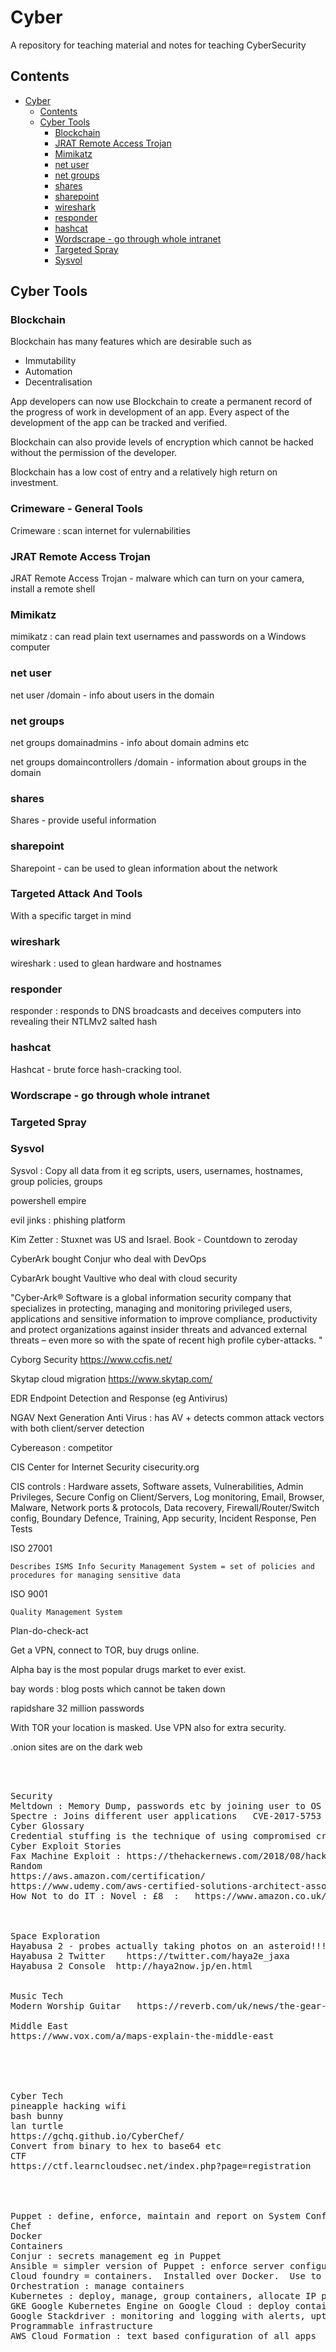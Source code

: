 # Cyber

A repository for teaching material and notes for teaching CyberSecurity

## Contents

- [Cyber](#cyber)
	- [Contents](#contents)
	- [Cyber Tools](#cyber-tools)
		- [Blockchain](#blockchain)
		- [JRAT Remote Access Trojan](#jrat-remote-access-trojan)
		- [Mimikatz](#mimikatz)
		- [net user](#net-user)
		- [net groups](#net-groups)
		- [shares](#shares)
		- [sharepoint](#sharepoint)
		- [wireshark](#wireshark)
		- [responder](#responder)
		- [hashcat](#hashcat)
		- [Wordscrape - go through whole intranet](#wordscrape---go-through-whole-intranet)
		- [Targeted Spray](#targeted-spray)
		- [Sysvol](#sysvol)

## Cyber Tools

### Blockchain

Blockchain has many features which are desirable such as

* Immutability
* Automation
* Decentralisation

App developers can now use Blockchain to create a permanent record of the progress of work in development of an app.  Every aspect of the development of the app can be tracked and verified.

Blockchain can also provide levels of encryption which cannot be hacked without the permission of the developer.

Blockchain has a low cost of entry and a relatively high return on investment.

### Crimeware - General Tools

Crimeware : scan internet for vulernabilities

### JRAT Remote Access Trojan

JRAT Remote Access Trojan - malware which can turn on your camera, install a remote shell

### Mimikatz

mimikatz : can read plain text usernames and passwords on a Windows computer

### net user

net user /domain - info about users in the domain

### net groups

net groups domainadmins - info about domain admins etc

net groups domaincontrollers /domain - information about groups in the domain

### shares

Shares - provide useful information

### sharepoint

Sharepoint - can be used to glean information about the network

### Targeted Attack And Tools

With a specific target in mind

### wireshark

wireshark : used to glean hardware and hostnames

### responder

responder : responds to DNS broadcasts and deceives computers into revealing their NTLMv2 salted hash

### hashcat

Hashcat - brute force hash-cracking tool. 

### Wordscrape - go through whole intranet

### Targeted Spray

### Sysvol

Sysvol : Copy all data from it eg scripts, users, usernames, hostnames, group policies, groups

powershell empire

evil jinks : phishing platform

Kim Zetter : Stuxnet was US and Israel.  Book - Countdown to zeroday

CyberArk bought Conjur who deal with DevOps

CybarArk bought Vaultive who deal with cloud security

"Cyber-Ark® Software is a global information
security company that specializes in protecting,
managing and monitoring privileged
users, applications and sensitive information
to improve compliance, productivity and protect
organizations against insider threats and advanced
external threats – even more so with the spate of
recent high profile cyber-attacks. "	
	
Cyborg Security   https://www.ccfis.net/	

Skytap cloud migration   https://www.skytap.com/	
	
EDR Endpoint Detection and Response (eg Antivirus)	

NGAV Next Generation Anti Virus : has AV + detects common attack vectors with both client/server detection	

Cybereason : competitor	

CIS Center for Internet Security   cisecurity.org	

CIS controls : Hardware assets, Software assets, Vulnerabilities, Admin Privileges, Secure Config on Client/Servers, Log monitoring, Email, Browser, Malware, Network ports & protocols, Data recovery, Firewall/Router/Switch config, Boundary Defence, Training, App security, Incident Response, Pen Tests	

ISO 27001
	
	Describes ISMS Info Security Management System = set of policies and procedures for managing sensitive data 
	
ISO 9001

	Quality Management System 
	
Plan-do-check-act

Get a VPN, connect to TOR, buy drugs online.

Alpha bay is the most popular drugs market to ever exist.

bay words : blog posts which cannot be taken down

rapidshare 32 million passwords

With TOR your location is masked.  Use VPN also for extra security.

.onion sites are on the dark web




<pre>


	
Security	
Meltdown : Memory Dump, passwords etc by joining user to OS - CVE-2017-5754   meltdownattack.com	
Spectre : Joins different user applications   CVE-2017-5753 and CVE-2017-5715?	
Cyber Glossary	
Credential stuffing is the technique of using compromised credentials (i.e. usernames and passwords) to try and access other websites	
Cyber Exploit Stories	
Fax Machine Exploit : https://thehackernews.com/2018/08/hack-printer-fax-machine.html	
Random	
https://aws.amazon.com/certification/	
https://www.udemy.com/aws-certified-solutions-architect-associate/	
How Not to do IT : Novel : £8  :   https://www.amazon.co.uk/Phoenix-Project-DevOps-Helping-Business-ebook/dp/B00AZRBLHO	
	
	
	
Space Exploration	
Hayabusa 2 - probes actually taking photos on an asteroid!!!	
Hayabusa 2 Twitter    https://twitter.com/haya2e_jaxa	
Hayabusa 2 Console  http://haya2now.jp/en.html	
	
	
Music Tech	
Modern Worship Guitar   https://reverb.com/uk/news/the-gear-tones-and-techniques-of-modern-worship-guitar	
	
Middle East	
https://www.vox.com/a/maps-explain-the-middle-east	
	
	
	
	
	
Cyber Tech	
pineapple hacking wifi	
bash bunny	
lan turtle	
https://gchq.github.io/CyberChef/	
Convert from binary to hex to base64 etc	
CTF	
https://ctf.learncloudsec.net/index.php?page=registration	
	

	

Puppet : define, enforce, maintain and report on System Configuration.  Use Version Control.   Can even use for scripting etc.  Policy enforcement. Agentless	
Chef	
Docker	
Containers	
Conjur : secrets management eg in Puppet	
Ansible = simpler version of Puppet : enforce server configuration	
Cloud foundry = containers.  Installed over Docker.  Use to build and deploy apps quickly.   Pivotal cloud foundry also.	
Orchestration : manage containers	
Kubernetes : deploy, manage, group containers, allocate IP per group etc, roll out and roll back changes	
GKE Google Kubernetes Engine on Google Cloud : deploy containers	
Google Stackdriver : monitoring and logging with alerts, uptime etc	
Programmable infrastructure	
AWS Cloud Formation : text based configuration of all apps	
	
	
	
	
	
	
	
	
	
	
	
Threats	
Insider threats	
Compliance	
Cloud Migration	
Cyber Protection	
Containers	
Micro Services	
DevOps	
Enterprise mobility	
	
	
Privileged Identity Management : secure, manage, log all privileged accounts for datacenters	
Privileged Session Management : isolate, monitor, control privileged sessions	
Sensitive info management	
Digital Vault : protects privileged credentials	
Endpoint Privilege Manager	
AWS marketplace : Privileged Access $17000 for 10 users with 200 licenses for 1 year	
Enterprise Password Vault	
Privileged Threat Analytics	
Devops secrets management	
Goes far beyond perimiter-based security protection	
Mandated compliance	
Mandated auditing	
Application Risk Analysis : can analyse and block apps in real time, remotely.  Can see if they are signed and their behaviour.	

	
	
Endpoint Privilege Manager	
Agent running on each machine	
Elevate business user privileges as needed eg inside the app	
Can identify all apps installed and running on every machine	
Viewfinity (bought by CyberArk last year) is now Endpoint Protection Manager	
	
	
	
Threat Detection	
Check Point	
FireEye	
Palo Alto	
	
	
Privileged Threat Analytics : Detects Kerberos attack	
	
	
Conjur : open source encryption + identity management for people and machines + role based access control for secret keys	
Conjur : machine identity	
Conjur : supporting automation	
Conjur : traffic authorisation	
Conjur : supports automated workloads	
Conjur : scaling up to 10 clusters or more	
Conjur : 4 million secrets / minute	
Conjur integrates with : AWS, Kubertnetes, OpenShift, GKE, Pivotal Cloud Foundry, Cloud Foundry, Splunk logging, Terraform, Chef, Puppet, Ansible	
	
	
	
	
Puppet  scalable server automation   https://puppet.com/system/files/2018-06/puppet-wp-compare-puppet-and-ansible.pdf	
Puppet : manages server configuration	
Puppet : server jobs and automation and config are inside code with VCS version control system controlling changes to the code	
Several big-name clients run their data centers using Puppet - Google, Reddit, Dell, PayPal, Oracle, Los Alamos Labs, and Stanford University; having such clients on board always lends a certain level of credibility to a product	
Puppet is free open source or enterprise $112 per year	
Conjur : manages secrets in Puppet	
Puppet : 30 minute heartbeat 'checkin'	
Puppet can continuously monitor and implement security and compliance policies	
Idempotency : don't change what does not need to be changed	
Desired state conflict detection	
Ongoing monitor and enforc config	
Remediate any drift	
Agentless	
Puppet 'bolt' is 'bolt' command on BASH shell	
So puppet is a prefix to commands run on a linux server, in order to monitor their execution	
Cisco equipment now has Puppet preloaded	
Works with orchestration eg Kubernetes	
	
	
Ansible : simpler version of Puppet	
Ansible : similar to Puppet ie server automation, scripting, configuration	
Ansible : centrally manages all scripting etc 	
Ansible : define a job to run on nodes	
	
	
	
Cloud foundry backed by Google, IBM, Microsoft, SAP	
Cloud foundtry - open source which makes it easier to build, test, deploy, scale applications	
Cloud foundry - container based architecture - deploy apps to this container.  External 'Open Service API' permits exernal connections.	
Cloud foundry - is an install over Docker so Docker must be installed to use this 	
Cloud foundry used by US GOV at cloud.gov	
Cloud foundry used by Australian government at cloud.gov.au	
BOSH = Bosh Outter SHell	
Free ebook - https://content.pivotal.io/ebooks/cloud-foundry-the-cloud-native-platform	
Free ebook - https://www.oreilly.com/library/view/cloud-foundry-the/9781491932421/ch01.html	
18F is US Government's initiative to cause their own infrastructure to build apps quickly   18f.GSA.GOV	
	
Pivotal Cloud Foundry  pivotal.io	
PAS Pivotal Application Service	
PKS Pivotal Container Service	
PFS Pivotal Function Service	
	
Orchestration is management of containers	
	
	
Kubernetes.io  	
Kubernetes is Open Source which automates deployment, scaling, managing containerised appications	
Kubernetes can group containers	
Kubernetes builds on 15 years of supporting workloads at Google	
Migrating Microservices to Kubernetes	
Kubernetes can allocate IP per group, DNS name, Load balancing	
Kubernetes can mount storage system of your choice FOR YOU	
Kubernetes can auto roll out changes	
Kubernetes can roll back changes	
Kubernetes can auto-place containers in groups depending upon their needs	
	
OpenShift is RedHat's container platform	
OpenShift is at openshift.com	
OpenShift : containers hosted by RedHat or AWS	
	
CoreOS : Linux purchased by RedHat : provides containers	
	
GKE Google Kubernetes Engine  at cloud.google.com/kubernetes-engine	
GKE : Deploys containerized applications	
https://cloud.google.com/kubernetes-engine/  has online tutorial	
	
Google Stackdriver at cloud.google.com/stackdriver	
Google Stackdriver - logging with graphs + error report + debugger + uptime monitor + alerts + trace stats + dashboards	
Google bought Stackdriver in 2014	
Monitoring In The Cloud Era White Paper   https://info.container-solutions.com/hubfs/Documents/K8s%20B3%20C4%20-%20Monitoring%20in%20the%20Cloud-Native%20Era%20-%20Container%20Solutions.pdf	
Today developers build, deploy, manage and monitor their apps more than ever	
Programmable Infrastructure is a combination of (Fiber) network hardware plus virtual instances giving dynamic network which can export real-time network data and scale to meet demand	
Progammable infrastructure can be programmed (configured) on the fly eg variable bit-rate optics	
Programmable infrastructure is a packet and optical infrastructure which securely manages a pool of virtual and physical resources	
Programmable infrastructure means that dev and production can mirror each other	
Programmable infrastructure code can be under version control	
	
AWS CloudFormation  https://aws.amazon.com/cloudformation/	
AWS CloudFormation is free on AWS	
AWS CloudFormation allows a text-based configuration of all your apps	
	
	
	
Cyber Hack Stories	
Yahoo 2017 : 3 Billion Email accounts hacked by tools developed by NSA	
WannaCry : NSA tools stolen and used to create ransomware affecting NHS, Telefonica, 	
NotPeyta	
BadRabbit	
Yahoo 2014 : 515000 UK Email accounts : only revealed in 2016.  Hack was Russian sponsored.  (Yahoo has been merged with AOL to create OATH after being bought by Verizon)	
Yahoo 2013 : 1 Billion email accounts breached	
Shadow Brokers : Hacking group who claim to have stolen NSA hacking tools to exploit browser, routers, phones, Swift, Windows 10	
TheEquationGroup : Hackers run by the NSA	
WeCry : precursor to WannaCry : Ransomware to unlock for $177	
Lazarus Group : linked to WannaCry and North Korea	
Golden Ticket : Kerberos Hack : gain complete control over AD through 10 year TGT ticket granting ticket account which can be undetected.  Golden ticket allows impersonating any account on the domain without the password or the token!	
Golden Ticket : Black Hat conference slide show   https://www.slideshare.net/gentilkiwi/abusing-microsoft-kerberos-sorry-you-guys-dont-get-it	
Overpass-the-hash :  : Kerberos Hack	
DCSync : Kerberos Hack	
PAC  : Kerberos Hack	
golden SAML : forge SAML authentication object to get SSO via SAML 2.0 protocol to applications eg Azure, AWS, vSphere	
Loki : Password stealer	
Uber : Oct 2016 : paid $100,000 to hackers to delete their stolen data of 50 million Uber users & 7 million drivers	
Cyber	
Hacker typer net	
Fake hacker video q	
BUILTWITH.COM	
DNSDUMPSTER	
CRT.SH	
PEN TEST TOOLS	
Chasers Trojan Horse Video	
Phaser.io	
RBL re2sal time blocklist	
Graeme Batsman	
Datasecurityexpert.co.uk	
Certificate validation	
domain validation	
organisational validation   eg Nat West	
external validation      eg  RBS	
decode.fr	
spam mimic  (lab : treat as CSV file)	
audacity frequency spectrograph	
Encryption in Windows : make copy of a file and encrypt the copy then delete the original	
https://research.checkpoint.com/	
Krebs on Security blog   https://krebsonsecurity.com/	
TroyHunt.com  https://www.troyhunt.com/   Weekly Video Blog	
Schneier on security   https://www.schneier.com/	
https://struts.apache.org/	
CPU attack : Meltdown	
	Meltdown, the attempt to perform an illegal read of kernel memory triggers the page fault mechanism (by which the processor and operating system cooperate to determine which bit of physical memory a memory access corresponds to, or they crash the program if there's no such mapping)
CPU attack : Foreshadow	
speculative execution attacks (such as Meltdown and Spectre), 	
Chasers Trojan Horse Video	
Heartbleed : can lie about the length of your packet so the response can pull down data from RAM by you falsely inflating the expected size of your request	
heartbleed set RHOSTS NOT RHOST	
Story : BMW 2-stage hack 1) Break in and disable alarm 2) Steal car  https://mrooding.me/a-dutch-first-ingenious-bmw-theft-attempt-5f7f49a96ec8	
Cookie discussion https://wholeftopenthecookiejar.eu/static/tpc-paper.pdf	
OGUsers.com	
Dbi. Dynamic code analysis	
Furby connect	
Get Philip code up and running :)	
Reconnaisance	
Passive	
Active	
Passwords : weak are discoverable	
Access to computer physically : can obtain passwords and hashes	
Caine	
Encase	
Autopsy	
FTKImager	
Jailbroken	
Steganography	
Download https://techet.net/netanalyzer/ on tablet	
Show them Google Hacking Master List   https://it.toolbox.com/blogs/rmorril/google-hacking-master-list-111408	
AWS	
Digital Ocean	
Droplet	
Story : Stuxnet	
haveibeenpwned.com	
ADS Alternate Data Stream : can 'fork' a file into 2 parts and use this to effectively embed one file into another one	
TTP Tactics Techniques Procedures	
Exfiltrate	
Heartbleed	
Payload	
Actor	
Vector	
APT	
Discovery Scan	
Vulnerability Scan	
C2 command control	
APT	
Penetration Test : Red vs Blue	
Reconaissance : Passive & Active	
Weaponisation	
Installation	
Command and control	
Exfiltration	
Removal	
Stories : Asusgate : admin admin routers across internet, FTP as well	
Stories : Talk Talk bought Tiscali then got caught out with 14000 SQL injection attacks because the Tiscali servers were not updated for 3 years!	
Stories : 2015 VTech Kids toys Parent/Child website : 4.8 million users affected	
Stories : 2011 Diginotar hack where certificates in the name of Google were issued which led to fake Google sites stealing google credentials.  Entry point weak password.  No logging etc	
Stories : Premium phone number hack : default voicemail PIN is last 4 digits of phone number	
Metasploit	
CVE	
Aircrack	
Bash Bunny	
webkay.robinlinus.com  Browser Fingerprinting	
vk.com	
truecaller	
DragonFly/Havex	
BlackEnergy	
Industroyer/CrashOverride	
Triton	
Raspberry PI Modbus	
Rubber Ducky : USB command injection etc	
PLCpwn	
TurnipSchool	
Countdown to Zero Day by kim zetter	
Comodo free email cert	
Pgp email cert	
Ev external validation	
wozniac - phone hacker before apple	
cve details.com	
Day 4	
Slides	
Vulnerabilities	
Exploits	
Scanning	
Pen Testing	
	BLIND : ATTACKER GIVEN NO KNOWLEDGE AND DEFENDERS AWARE
	DOUBLE BLIND : ATTACKER NO KNOWLEDGE AND DEFENDERS NOT AWARE OF IMPENDING ATTACK
	TARGETED : SPECIFIC AREA TARGETED
Threat	
	Source = instigator
	Actor = hacker
	Vector = sequence of steps
Threat	
	Online
	Moved online
	Physical crime
• Gary Mckinnon (Script Kiddie) Hacked into NASA to look for evidence of UFOs	
• Steve Wozniak One of the original Computer Hackers (not Crackers) went on to create Apple	
• Dmitriy Smilianets (Russian Criminal Hacker) stole 300m credit card details which were sold on to criminal gangs, he was then extradited to US.	
• Kevin Mitnick (Hacked into FBI/CIA/NSA whilst on the run to find out what they knew about his whereabouts.)	
Vulnerability : weakness	
Exploit : tool to attack a weakness	
CVE	
cve.mitre.org	
Black Hat	
	https://www.blackhat.com/us-18/
DEFCON Defense Readiness Condition	
	5 = no alert
	3 = 15 min air strike call
	1 = ready for anything
CVE BLOG	
	@CVENEW  ON TWITTER
EXPLOIT-DB.COM	
	https://www.exploit-db.com/
	This database has clear, up to date list of exploits on a daily basis
5 minutes There is a battle raging video	
Targeted Cyber Attack Reality - Don't be a Victim - Trend Micro	
Footprint	
OSINT	
https://www.truthfinder.com/	
Scan	
	Port
	Enumeration
Access	
	Exploit
	Malware
	Password hack
Maintain	
	APT
	Backdoor
Exfiltrate	
	Steganography
	ADS (hide within another file)
Ephemeral temp port	
Scan	
	Host
	ICMP noisy
	ARP quiet
	Port
	Enumerate : OS
	Vulnerability
	Services
TCP syn	
SYN : first part only (can try if ICMP is blocked)	
NMAP demo	
	the –sV –O --script
Vulnerability Scan	
	NIST National Institute for Standards and Technology
	NVD National Vulnerability Database
	https://nvd.nist.gov/
	CVE common vulns
NVT network vuln tests : scan for NVD and CVE known vulns	
SCAP security content automation protocol which can organise known vulnerabilities in an automated fashion to help enterprises deal with known vulnerabilities and organise them	
	SCAP slides
	Can use SCAP to output the results of Vulnerability Scans into meaningful data
	Vulnerability SCAN ==> output in a format specified by SCAP which taps into the NVD vulnerability database and also the CVE vulnerability/exploits list
	OVAL also is web exploits
Merterpreter	
	Payload to inject onto remote system for purpose of running commands, showing screnshots etc
	Commands
	Keystrokes
	Screenshots
NETSPARKER SCAN	
https://github.com/danielmiessler/SecLists	
https://www.owasp.org/index.php/OWASP_Internet_of_Things_Project	
Jexboss  https://github.com/joaomatosf/jexboss/	
Wannacry  https://www.symantec.com/connect/blogs/wannacry-ransomware-attacks-show-strong-links-lazarus-group	
Swift attack by Lazarus group 2016   https://www.symantec.com/connect/blogs/swift-attackers-malware-linked-more-financial-attacks	
Lazarus Group	
	$81 million stolen from Bangladesh Bank
	Stopped stealing $1 million from Vietnam Tien Phong Bank
	https://www.symantec.com/connect/blogs/swift-attackers-malware-linked-more-financial-attacks
Mimikatz	
	Pass The Hash attacks
	https://blog.stealthbits.com/passing-the-hash-with-mimikatz
	https://www.google.co.uk/search?q=mimikatz&source=lnms&tbm=isch&sa=X&sqi=2&ved=0ahUKEwjsjcO37frcAhXLCsAKHdE0AoQQ_AUIDCgD&biw=1440&bih=736#imgrc=6Ne7eCi1zdW3zM:
File signatures	
	https://filesignatures.net/index.php?page=all
Base64	
	https://www.base64encode.org/
	https://en.wikipedia.org/wiki/Base64
Steganography	
	http://stylesuxx.github.io/steganography/
Network Analyzer App	
	https://techet.net/netanalyzer/
Google Hacking Master List	
	https://it.toolbox.com/blogs/rmorril/google-hacking-master-list-111408
SliDo Q&A quiz master software	
	https://www.sli.do/
Have I been hacked?	
	https://haveibeenpwned.com/
Insecam	
	http://www.insecam.org/en/bytype/DLink/?page=2
HackTheBox : Pen Testing Lab Games	
	https://www.hackthebox.eu/
Blog on cybersecurity	
	https://contextis.com/BLOG
Browser Fingerprint Across The Web	
	https://panopticlick.eff.org/results?&dnt=111&t=111&a=111#fingerprintTable
Data Breaches 2018	
	https://www.itgovernance.co.uk/blog/list-of-data-breaches-and-cyber-attacks-in-june-2018-145942680-records-leaked/
	
	
	
	
	
	
	
	
	
	
	
	
	
	
Hacker  News	
Hacker News news.ycombinator.com	
	
	
	
Pen Test Cyber Hacking Labs	
Golden Ticket Pen Test Lab   https://pentestlab.blog/2018/04/09/golden-ticket/	
	
	

</pre>
